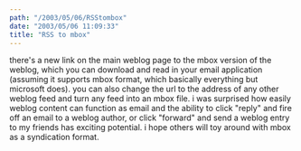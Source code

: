 ```yaml
---
path: "/2003/05/06/RSStombox" 
date: "2003/05/06 11:09:33" 
title: "RSS to mbox" 
---
```

there's a new link on the main weblog page to the mbox version of the weblog, which you can download and read in your email application (assuming it supports mbox format, which basically everything but microsoft does). you can also change the url to the address of any other weblog feed and turn any feed into an mbox file. i was surprised how easily weblog content can function as email and the ability to click "reply" and fire off an email to a weblog author, or click "forward" and send a weblog entry to my friends has exciting potential. i hope others will toy around with mbox as a syndication format.